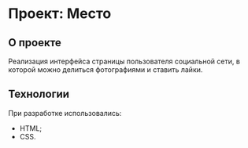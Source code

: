 # Проект: Место

## О проекте

Реализация интерфейса страницы пользователя социальной сети, в которой можно делиться фотографиями и ставить лайки.

## Технологии

При разработке использовались:
- HTML;
- CSS.